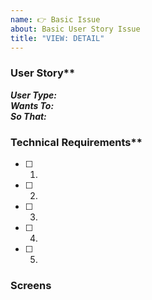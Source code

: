 ```yaml
---
name: 👉 Basic Issue
about: Basic User Story Issue
title: "VIEW: DETAIL"
---
```


### User Story**
**_User Type:_**  
**_Wants To:_**  
**_So That:_**  

### Technical Requirements**
- [ ] 1.
- [ ] 2.
- [ ] 3.
- [ ] 4.
- [ ] 5.

### Screens
